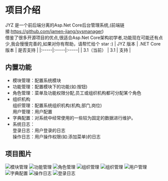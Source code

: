 # 项目介绍
JYZ 是一个前后端分离的Asp.Net Core后台管理系统,(前端链接:https://github.com/jamen-jiang/sysmanager)  
借鉴了很多开源项目的优点,很适合Asp.Net Core架构初学者,功能现在可能还有点少,我会慢慢完善的,如果对你有帮助，请帮忙给个 star :)
| JYZ 版本 | .NET Core 版本 | 是否支持 |
|:-----|:-----|:-----|
| 3.1（当前） | 3.1 | 支持 |

## 内置功能

- 模块管理：配置系统模块
- 功能管理：配置模块下的功能(如:按钮)
- 角色管理：菜单及功能权限分配,员工或组织机构都可分配某个角色
- 组织机构  
    组织管理：配置系统组织机构(机构,部门,岗位)  
    用户管理：用户配置  
- 字典配置：对系统中经常使用的一些较为固定的数据进行维护。
- 系统日志：  
    登录日志：用户登录的日志  
    操作日志：用户操作权限(如:添加菜单)的日志 
## 项目图片 
![模块管理](https://gitee.com/jamen1004/readmeimg/raw/master/%E6%A8%A1%E5%9D%97%E7%AE%A1%E7%90%86.png)
![功能管理](https://gitee.com/jamen1004/readmeimg/raw/master/%E5%8A%9F%E8%83%BD%E7%AE%A1%E7%90%86.png)
![角色管理](https://gitee.com/jamen1004/readmeimg/raw/master/%E8%A7%92%E8%89%B2%E7%AE%A1%E7%90%86.png)
![组织管理](https://gitee.com/jamen1004/readmeimg/raw/master/%E7%BB%84%E7%BB%87%E7%AE%A1%E7%90%86.png)
![组织管理](https://gitee.com/jamen1004/readmeimg/raw/master/%E7%BB%84%E7%BB%87%E7%AE%A1%E7%90%86.png)
![用户管理](https://gitee.com/jamen1004/readmeimg/raw/master/%E7%94%A8%E6%88%B7%E7%AE%A1%E7%90%86.png)
![字典配置](https://gitee.com/jamen1004/readmeimg/raw/master/%E5%AD%97%E5%85%B8%E9%85%8D%E7%BD%AE.png)
![操作日志](https://gitee.com/jamen1004/readmeimg/raw/master/%E6%93%8D%E4%BD%9C%E6%97%A5%E5%BF%97.png)
![登录日志](https://gitee.com/jamen1004/readmeimg/raw/master/%E7%99%BB%E5%BD%95%E6%97%A5%E5%BF%97.png)